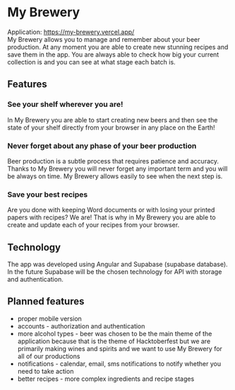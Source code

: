 # My Brewery
Application: https://my-brewery.vercel.app/  
My Brewery allows you to manage and remember about your beer production. At any moment you are able to create new stunning recipes and save them in the app. You are always able to check how big your current collection is and you can see at what stage each batch is.

## Features

### See your shelf wherever you are!

In My Brewery you are able to start creating new beers and then see the state of your shelf directly from your browser in any place on the Earth!

### Never forget about any phase of your beer production

Beer production is a subtle process that requires patience and accuracy. Thanks to My Brewery you will never forget any important term and you will be always on time. My Brewery allows easily to see when the next step is.

### Save your best recipes

Are you done with keeping Word documents or with losing your printed papers with recipes? We are! That is why in My Brewery you are able to create and update each of your recipes from your browser.

## Technology

The app was developed using Angular and Supabase (supabase database). In the future Supabase will be the chosen technology for API with storage and authentication.

## Planned features
- proper mobile version
- accounts - authorization and authentication
- more alcohol types - beer was chosen to be the main theme of the application because that is the theme of Hacktoberfest but we are primarily making wines and spirits and we want to use My Brewery for all of our productions
- notifications - calendar, email, sms notifications to notify whether you need to take action
- better recipes - more complex ingredients and recipe stages
